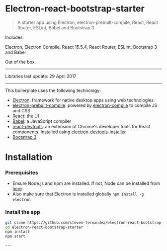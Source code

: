 # Electron-react-bootstrap-starter
> A starter app using Electron, electron-prebuilt-compile, React, React Router, ESLint, Babel and Bootstrap 3.

Includes:

Electron,
Electron Compile,
React 15.5.4,
React Router,
ESLint,
Bootstrap 3
and Babel

Out of the box.

---

Libraries last update: 29 April 2017

---


This boilerplate uses the following technology:
- [Electron](http://electron.atom.io/ "Electron's Homepage"): framework for native desktop apps using web technologies
- [electron-prebuilt-compile](https://github.com/electron-userland/electron-prebuilt-compile): powered by [electron-compile](https://github.com/electron/electron-compile) to compile JS and CSS
- [React](https://facebook.github.io/react/): the UI
- [Babel](http://babeljs.io/): a JavaScript compiler
- [react-devtools](https://github.com/facebook/react-devtools): an extension of Chrome's developer tools for React components. Installed using [electron-devtools-installer](https://github.com/MarshallOfSound/electron-devtools-installer)
- [Bootstrap 3](http://getbootstrap.com/)


# Installation

### Prerequisites
- Ensure Node.js and npm are installed. If not, Node can be installed from [here](https://nodejs.org/en/ "Node.js.org").
- Also make sure that Electron is installed globally `npm install -g electron`.

### Install the app
```bash
git clone https://github.com/steven-fernandez/electron-react-bootstrap-starter.git
cd electron-react-bootstrap-starter
npm install
npm start

---
